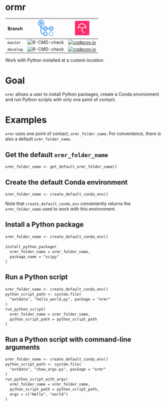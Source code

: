 # ormr

Branch   |[![GitHub Actions logo](man/figures/GitHubActions.png)](https://github.com/richelbilderbeek/ormr/actions)|[![Codecov logo](man/figures/Codecov.png)](https://www.codecov.io)
---------|---------------------------------------------------------------------------------------------------------|------------------------------------------------------------------------------------------------------------------------------------------------------------
`master` |![R-CMD-check](https://github.com/richelbilderbeek/ormr/workflows/R-CMD-check/badge.svg?branch=master)   |[![codecov.io](https://codecov.io/github/richelbilderbeek/ormr/coverage.svg?branch=master)](https://codecov.io/github/richelbilderbeek/ormr/branch/master)
`develop`|![R-CMD-check](https://github.com/richelbilderbeek/ormr/workflows/R-CMD-check/badge.svg?branch=develop)  |[![codecov.io](https://codecov.io/github/richelbilderbeek/ormr/coverage.svg?branch=develop)](https://codecov.io/github/richelbilderbeek/ormr/branch/develop)

Work with Python installed at a custom location.

# Goal

`ormr` allows a user to install Python packages,
create a Conda environment and run Python scripts
with only one point of contact.

# Examples

`ormr` uses one point of contact, `ormr_folder_name`.
For convenience, there is also a default `ormr_folder_name`.

## Get the default `ormr_folder_name`

```{r}
ormr_folder_name <- get_default_ormr_folder_name()
```

## Create the default Conda environment

```{r}
ormr_folder_name <- create_default_conda_env()
```

Note that `create_default_conda_env` conveniently returns the
`ormr_folder_name` used to work with this environment.

## Install a Python package

```{r}
ormr_folder_name <- create_default_conda_env()

install_python_package(
  ormr_folder_name = ormr_folder_name,
  package_name = "scipy"
)
```

## Run a Python script

```{r}
ormr_folder_name <- create_default_conda_env()
python_script_path <- system.file(
  "extdata", "hello_world.py", package = "ormr"
)
run_python_script(
  ormr_folder_name = ormr_folder_name,
  python_script_path = python_script_path
)
```

## Run a Python script with command-line arguments

```{r}
ormr_folder_name <- create_default_conda_env()
python_script_path <- system.file(
  "extdata", "show_args.py", package = "ormr"
)
run_python_script_with_args(
  ormr_folder_name = ormr_folder_name,
  python_script_path = python_script_path,
  args = c("Hello", "world")
)
```

